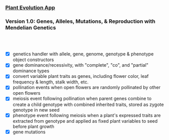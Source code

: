 ### [Plant Evolution App](https://github.com/matthewmain/plant_evolution_app) 
### Version 1.0: Genes, Alleles, Mutations, & Reproduction with Mendelian Genetics

<br>
<br>

- [X] genetics handler with allele, gene, genome, genotype & phenotype object constructors
- [X] gene dominance/recessivity, with "complete", "co", and "partial" dominance types
- [X] convert variable plant traits as genes, including flower color, leaf frequency & length, stalk width, etc.
- [X] pollination events when open flowers are randomly pollinated by other open flowers
- [X] meiosis event following pollination when parent genes combine to create a child genotype with combined inherited traits, stored as zygote genotype in new seed
- [X] phenotype event following meiosis when a plant's expressed traits are extracted from genotype and applied as fixed plant variables to seed before plant growth
- [X] gene mutations
